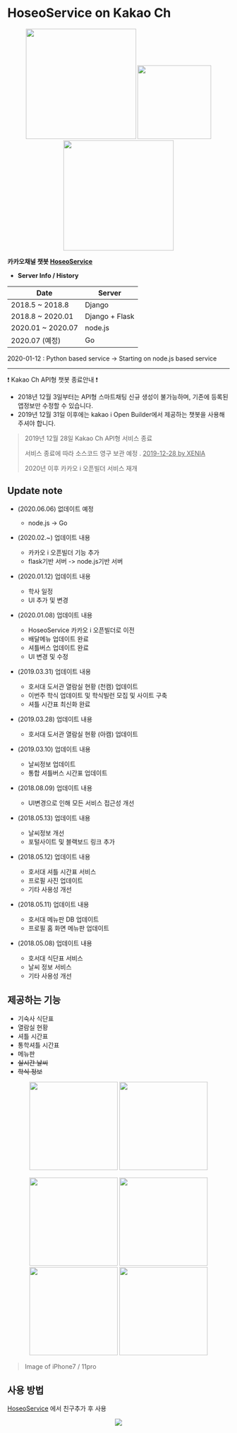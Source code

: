# HoseoService on Kakao Ch

<p align=center float="left">
  <img width="250" height="auto" src="https://github.com/Xenia101/HoseoService-on-Kakao-ch/blob/master/20180511.jpg?raw=true">
  <img width="167" height="auto" src="https://github.com/Xenia101/HoseoService-on-Kakao-ch/blob/master/20190326.png?raw=true">
  <img width="250" height="auto" src="https://github.com/Xenia101/HoseoService-on-Kakao-ch/blob/master/logo2020.png?raw=true">
</p>

<strong>카카오채널 챗봇 [HoseoService](http://pf.kakao.com/_xmxedxaC)</strong>

- **Server Info / History**

| Date              	| Server         	|
|-------------------	|----------------	|
| 2018.5 ~ 2018.8   	| Django         	|
| 2018.8 ~ 2020.01  	| Django + Flask 	|
| 2020.01 ~ 2020.07 	| node.js        	|
| 2020.07 (예정)    	| Go             	|


2020-01-12 : Python based service -> Starting on node.js based service

---

:exclamation: Kakao Ch API형 챗봇 종료안내 :exclamation:
 - 2018년 12월 3일부터는 API형 스마트채팅 신규 생성이 불가능하며, 기존에 등록된 앱정보만 수정할 수 있습니다.
 - 2019년 12월 31일 이후에는 kakao i Open Builder에서 제공하는 챗봇을 사용해 주셔야 합니다.

> 2019년 12월 28일 Kakao Ch API형 서비스 종료
>
> 서비스 종료에 따라 소스코드 영구 보관 예정 . <u>2019-12-28 by XENIA</u>
>
> 2020년 이후 카카오 i 오픈빌더 서비스 재개

## Update note

- (2020.06.06) 없데이트 예정
  - node.js -> Go

- (2020.02.~) 업데이트 내용
  - 카카오 i 오픈빌더 기능 추가
  - flask기반 서버 -> node.js기반 서버

- (2020.01.12) 업데이트 내용 
  - 학사 일정
  - UI 추가 및 변경

- (2020.01.08) 업데이트 내용
  - HoseoService 카카오 i 오픈빌더로 이전
  - 배달메뉴 업데이트 완료
  - 셔틀버스 업데이트 완료
  - UI 변경 및 수정

- (2019.03.31) 업데이트 내용
  - 호서대 도서관 열람실 현황 (천캠) 업데이트
  - 이번주 학식 업데이트 및 학식빌런 모집 및 사이트 구축
  - 셔틀 시간표 최신화 완료
  
- (2019.03.28) 업데이트 내용
  - 호서대 도서관 열람실 현황 (아캠) 업데이트

- (2019.03.10) 업데이트 내용
  - 날씨정보 업데이트
  - 통합 셔틀버스 시간표 업데이트

- (2018.08.09) 업데이트 내용
  - UI변경으로 인해 모든 서비스 접근성 개선

- (2018.05.13) 업데이트 내용
  - 날씨정보 개선
  - 포털사이트 및 블랙보드 링크 추가

- (2018.05.12) 업데이트 내용
  - 호서대 셔틀 시간표 서비스
  - 프로필 사진 업데이트
  - 기타 사용성 개선

- (2018.05.11) 업데이트 내용
  - 호서대 메뉴판 DB 업데이트
  - 프로필 홈 화면 메뉴판 업데이트

- (2018.05.08) 업데이트 내용
  - 호서대 식단표 서비스
  - 날씨 정보 서비스
  - 기타 사용성 개선

## 제공하는 기능

- 기숙사 식단표
- 열람실 현황
- 셔틀 시간표
- 통학셔틀 시간표
- 메뉴판
- ~~실시간 날씨~~
- ~~학식 정보~~

<p align=center float="left">
  <img width="200" height="auto" src="https://github.com/Xenia101/HoseoService-on-Kakao-ch/blob/master/img/1.jpg?raw=true">
  <img width="200" height="auto" src="https://github.com/Xenia101/HoseoService-on-Kakao-ch/blob/master/img/2.jpg?raw=true">
</p>

<p align=center float="left">
  <img width="200" height="auto" src="https://github.com/Xenia101/HoseoService-on-Kakao-ch/blob/master/img/3.jpg?raw=true">
  <img width="200" height="auto" src="https://github.com/Xenia101/HoseoService-on-Kakao-ch/blob/master/img/4.jpg?raw=true">
  <img width="200" height="auto" src="https://github.com/Xenia101/HoseoService-on-Kakao-ch/blob/master/img/5.jpg?raw=true">
  <img width="200" height="auto" src="https://github.com/Xenia101/HoseoService-on-Kakao-ch/blob/master/img/6.jpg?raw=true">
</p>

> Image of iPhone7 / 11pro

## 사용 방법

[HoseoService](http://pf.kakao.com/_xmxedxaC) 에서 친구추가 후 사용

<p align=center>
  <img height="auto" src="https://github.com/Xenia101/HoseoService-on-Kakao-ch/blob/master/img/main.PNG?raw=true">
</p>
